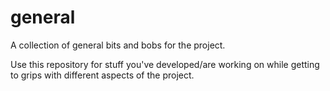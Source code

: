 general
=======

A collection of general bits and bobs for the project.

Use this repository for stuff you've developed/are working on while getting to grips with different aspects of the project.
